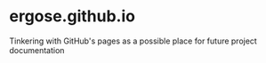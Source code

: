 # ergose.github.io
Tinkering with GitHub's pages as a possible place for future project documentation
